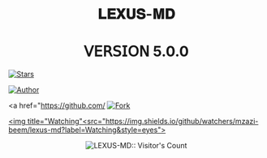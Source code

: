 <h1 align="center"> 𝐋𝐄𝐗𝐔𝐒-𝐌𝐃 </h1>
<h1 align="center"> 𝖵𝖤𝖱𝖲𝖨𝖮𝖭 5.0.0 </h1>

<p align="center">
  <a href="https://github.com/Mzazi-beep/Lexus-md">


<a href="https://github.com/mzazi-beep/lexus-md/stargazers/"><img title="Stars" src="https://img.shields.io/github/stars/mzazi-beep/lexus-md?&style=social"></a>


</a>
</p>
<p align="left">
<a href="https://github.com/mzazi-beep"><img title="Author" src="https://img.shields.io/badge/LEXUS-MD-green?style=for-the-badge&logo=whatsapp"></a>


<a href="https://github.com/ <a href="https://github.com/mzazi-beep/lexus-md/network/members"><img title="Fork" src="https://img.shields.io/github/forks/mzazi-beep/lexus-md?style=social"></a>


<a href="https://github.com/mzazi-beep/lexus-md/watchers"><img title="Watching"<src="https://img.shields.io/github/watchers/mzazi-beem/lexus-md?label=Watching&style=eyes"></a>
</p>
<p align="center"><img src="https://profile-counter.glitch.me/{mzazi-beep}/count.svg" alt="LEXUS-MD:: Visitor's Count" /></p>

